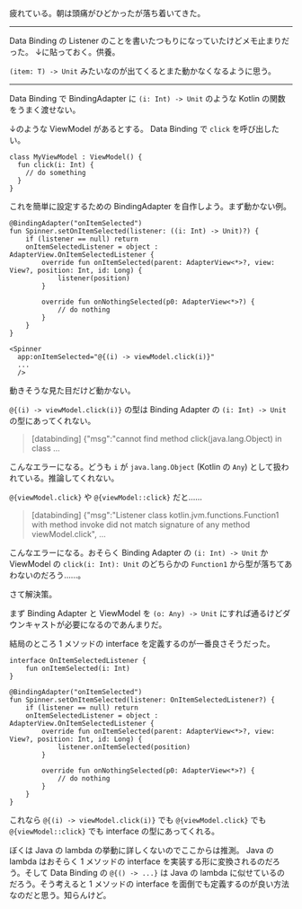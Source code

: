 疲れている。朝は頭痛がひどかったが落ち着いてきた。

---

Data Binding の Listener のことを書いたつもりになっていたけどメモ止まりだった。 ↓に貼っておく。供養。

`(item: T) -> Unit` みたいなのが出てくるとまた動かなくなるように思う。

---

Data Binding で BindingAdapter に `(i: Int) -> Unit` のような Kotlin の関数をうまく渡せない。

↓のような ViewModel があるとする。 Data Binding で `click` を呼び出したい。

```
class MyViewModel : ViewModel() {
  fun click(i: Int) {
    // do something
  }
}
```

これを簡単に設定するための BindingAdapter を自作しよう。まず動かない例。

```
@BindingAdapter("onItemSelected")
fun Spinner.setOnItemSelected(listener: ((i: Int) -> Unit)?) {
    if (listener == null) return
    onItemSelectedListener = object : AdapterView.OnItemSelectedListener {
        override fun onItemSelected(parent: AdapterView<*>?, view: View?, position: Int, id: Long) {
            listener(position)
        }

        override fun onNothingSelected(p0: AdapterView<*>?) {
            // do nothing
        }
    }
}
```

```
<Spinner
  app:onItemSelected="@{(i) -> viewModel.click(i)}"
  ...
  />
```

動きそうな見た目だけど動かない。

`@{(i) -> viewModel.click(i)}` の型は Binding Adapter の `(i: Int) -> Unit` の型にあってくれない。

> [databinding] {"msg":"cannot find method click(java.lang.Object) in class ...

こんなエラーになる。どうも `i` が `java.lang.Object` (Kotlin の `Any`) として扱われている。推論してくれない。

`@{viewModel.click}` や `@{viewModel::click}` だと……

> [databinding] {"msg":"Listener class kotlin.jvm.functions.Function1 with method invoke did not match signature of any method viewModel.click", ...

こんなエラーになる。おそらく Binding Adapter の `(i: Int) -> Unit` か ViewModel の `click(i: Int): Unit` のどちらかの `Function1` から型が落ちてあわないのだろう……。

さて解決策。

まず Binding Adapter と ViewModel を `(o: Any) -> Unit` にすれば通るけどダウンキャストが必要になるのであんまりだ。

結局のところ 1 メソッドの interface を定義するのが一番良さそうだった。

```
interface OnItemSelectedListener {
    fun onItemSelected(i: Int)
}

@BindingAdapter("onItemSelected")
fun Spinner.setOnItemSelected(listener: OnItemSelectedListener?) {
    if (listener == null) return
    onItemSelectedListener = object : AdapterView.OnItemSelectedListener {
        override fun onItemSelected(parent: AdapterView<*>?, view: View?, position: Int, id: Long) {
            listener.onItemSelected(position)
        }

        override fun onNothingSelected(p0: AdapterView<*>?) {
            // do nothing
        }
    }
}
```

これなら `@{(i) -> viewModel.click(i)}` でも `@{viewModel.click}` でも `@{viewModel::click}` でも interface の型にあってくれる。

ぼくは Java の lambda の挙動に詳しくないのでここからは推測。 Java の lambda はおそらく 1 メソッドの interface を実装する形に変換されるのだろう。そして Data Binding の `@{() -> ...}` は Java の lambda に似せているのだろう。そう考えると 1 メソッドの interface を面倒でも定義するのが良い方法なのだと思う。知らんけど。
